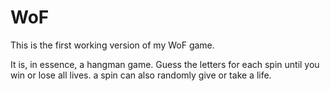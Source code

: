 # WoF
This is the first working version of my WoF game.

It is, in essence, a hangman game. Guess the letters for each spin until you win or lose all lives. a spin can also randomly give or take a life.
